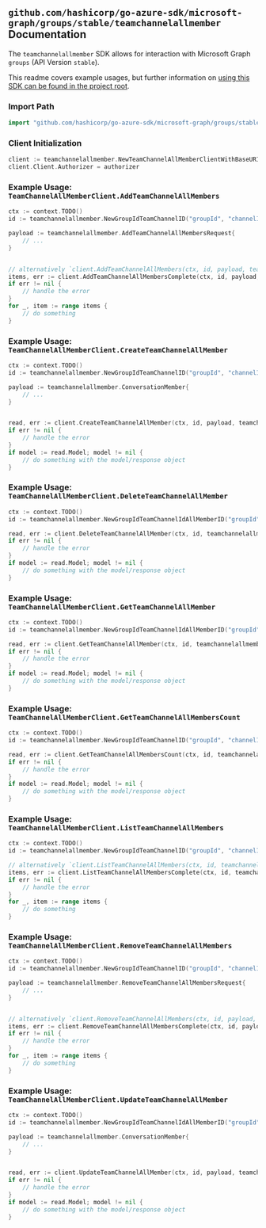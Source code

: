 
## `github.com/hashicorp/go-azure-sdk/microsoft-graph/groups/stable/teamchannelallmember` Documentation

The `teamchannelallmember` SDK allows for interaction with Microsoft Graph `groups` (API Version `stable`).

This readme covers example usages, but further information on [using this SDK can be found in the project root](https://github.com/hashicorp/go-azure-sdk/tree/main/docs).

### Import Path

```go
import "github.com/hashicorp/go-azure-sdk/microsoft-graph/groups/stable/teamchannelallmember"
```


### Client Initialization

```go
client := teamchannelallmember.NewTeamChannelAllMemberClientWithBaseURI("https://graph.microsoft.com")
client.Client.Authorizer = authorizer
```


### Example Usage: `TeamChannelAllMemberClient.AddTeamChannelAllMembers`

```go
ctx := context.TODO()
id := teamchannelallmember.NewGroupIdTeamChannelID("groupId", "channelId")

payload := teamchannelallmember.AddTeamChannelAllMembersRequest{
	// ...
}


// alternatively `client.AddTeamChannelAllMembers(ctx, id, payload, teamchannelallmember.DefaultAddTeamChannelAllMembersOperationOptions())` can be used to do batched pagination
items, err := client.AddTeamChannelAllMembersComplete(ctx, id, payload, teamchannelallmember.DefaultAddTeamChannelAllMembersOperationOptions())
if err != nil {
	// handle the error
}
for _, item := range items {
	// do something
}
```


### Example Usage: `TeamChannelAllMemberClient.CreateTeamChannelAllMember`

```go
ctx := context.TODO()
id := teamchannelallmember.NewGroupIdTeamChannelID("groupId", "channelId")

payload := teamchannelallmember.ConversationMember{
	// ...
}


read, err := client.CreateTeamChannelAllMember(ctx, id, payload, teamchannelallmember.DefaultCreateTeamChannelAllMemberOperationOptions())
if err != nil {
	// handle the error
}
if model := read.Model; model != nil {
	// do something with the model/response object
}
```


### Example Usage: `TeamChannelAllMemberClient.DeleteTeamChannelAllMember`

```go
ctx := context.TODO()
id := teamchannelallmember.NewGroupIdTeamChannelIdAllMemberID("groupId", "channelId", "conversationMemberId")

read, err := client.DeleteTeamChannelAllMember(ctx, id, teamchannelallmember.DefaultDeleteTeamChannelAllMemberOperationOptions())
if err != nil {
	// handle the error
}
if model := read.Model; model != nil {
	// do something with the model/response object
}
```


### Example Usage: `TeamChannelAllMemberClient.GetTeamChannelAllMember`

```go
ctx := context.TODO()
id := teamchannelallmember.NewGroupIdTeamChannelIdAllMemberID("groupId", "channelId", "conversationMemberId")

read, err := client.GetTeamChannelAllMember(ctx, id, teamchannelallmember.DefaultGetTeamChannelAllMemberOperationOptions())
if err != nil {
	// handle the error
}
if model := read.Model; model != nil {
	// do something with the model/response object
}
```


### Example Usage: `TeamChannelAllMemberClient.GetTeamChannelAllMembersCount`

```go
ctx := context.TODO()
id := teamchannelallmember.NewGroupIdTeamChannelID("groupId", "channelId")

read, err := client.GetTeamChannelAllMembersCount(ctx, id, teamchannelallmember.DefaultGetTeamChannelAllMembersCountOperationOptions())
if err != nil {
	// handle the error
}
if model := read.Model; model != nil {
	// do something with the model/response object
}
```


### Example Usage: `TeamChannelAllMemberClient.ListTeamChannelAllMembers`

```go
ctx := context.TODO()
id := teamchannelallmember.NewGroupIdTeamChannelID("groupId", "channelId")

// alternatively `client.ListTeamChannelAllMembers(ctx, id, teamchannelallmember.DefaultListTeamChannelAllMembersOperationOptions())` can be used to do batched pagination
items, err := client.ListTeamChannelAllMembersComplete(ctx, id, teamchannelallmember.DefaultListTeamChannelAllMembersOperationOptions())
if err != nil {
	// handle the error
}
for _, item := range items {
	// do something
}
```


### Example Usage: `TeamChannelAllMemberClient.RemoveTeamChannelAllMembers`

```go
ctx := context.TODO()
id := teamchannelallmember.NewGroupIdTeamChannelID("groupId", "channelId")

payload := teamchannelallmember.RemoveTeamChannelAllMembersRequest{
	// ...
}


// alternatively `client.RemoveTeamChannelAllMembers(ctx, id, payload, teamchannelallmember.DefaultRemoveTeamChannelAllMembersOperationOptions())` can be used to do batched pagination
items, err := client.RemoveTeamChannelAllMembersComplete(ctx, id, payload, teamchannelallmember.DefaultRemoveTeamChannelAllMembersOperationOptions())
if err != nil {
	// handle the error
}
for _, item := range items {
	// do something
}
```


### Example Usage: `TeamChannelAllMemberClient.UpdateTeamChannelAllMember`

```go
ctx := context.TODO()
id := teamchannelallmember.NewGroupIdTeamChannelIdAllMemberID("groupId", "channelId", "conversationMemberId")

payload := teamchannelallmember.ConversationMember{
	// ...
}


read, err := client.UpdateTeamChannelAllMember(ctx, id, payload, teamchannelallmember.DefaultUpdateTeamChannelAllMemberOperationOptions())
if err != nil {
	// handle the error
}
if model := read.Model; model != nil {
	// do something with the model/response object
}
```
